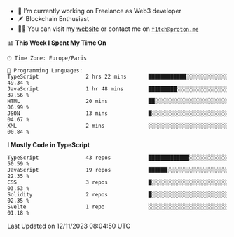 - 🔭 I’m currently working on Freelance as Web3 developer
- 🪶 Blockchain Enthusiast
- 👨‍💻 You can visit my [website](https://f1tch.xyz) or contact me on [`f1tch@proton.me`](mailto:f1tch@proton.me)

<!--START_SECTION:waka-->
📊 **This Week I Spent My Time On** 

```text
🕑︎ Time Zone: Europe/Paris

💬 Programming Languages: 
TypeScript               2 hrs 22 mins       ████████████░░░░░░░░░░░░░   49.34 % 
JavaScript               1 hr 48 mins        █████████░░░░░░░░░░░░░░░░   37.56 % 
HTML                     20 mins             ██░░░░░░░░░░░░░░░░░░░░░░░   06.99 % 
JSON                     13 mins             █░░░░░░░░░░░░░░░░░░░░░░░░   04.67 % 
XML                      2 mins              ░░░░░░░░░░░░░░░░░░░░░░░░░   00.84 % 
```

**I Mostly Code in TypeScript** 

```text
TypeScript               43 repos            █████████████░░░░░░░░░░░░   50.59 % 
JavaScript               19 repos            ██████░░░░░░░░░░░░░░░░░░░   22.35 % 
CSS                      3 repos             █░░░░░░░░░░░░░░░░░░░░░░░░   03.53 % 
Solidity                 2 repos             █░░░░░░░░░░░░░░░░░░░░░░░░   02.35 % 
Svelte                   1 repo              ░░░░░░░░░░░░░░░░░░░░░░░░░   01.18 % 
```




 Last Updated on 12/11/2023 08:04:50 UTC
<!--END_SECTION:waka-->
